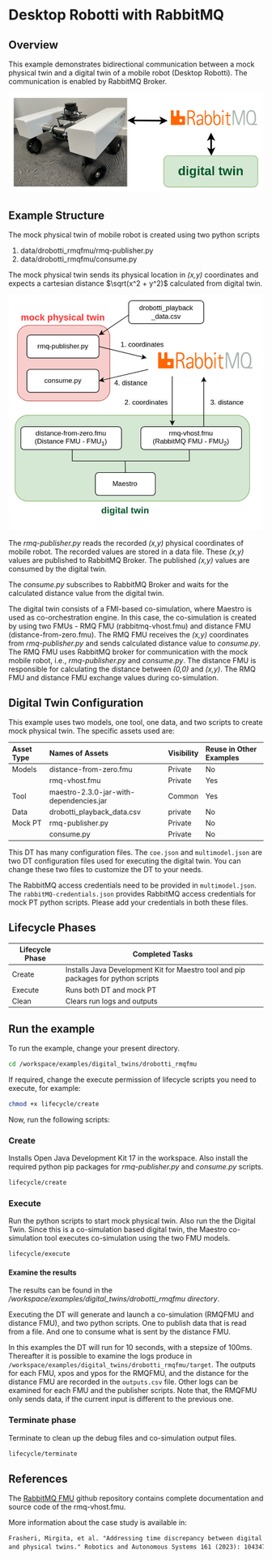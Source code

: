 # Desktop Robotti with RabbitMQ

## Overview

This example demonstrates bidirectional communication between
a mock physical twin and a digital twin of a mobile robot (Desktop Robotti).
The communication is enabled by RabbitMQ Broker.

![Desktop Robotti with RabbitMQ Broker and Digital Twin](system.png)

## Example Structure

The mock physical twin of mobile robot is created using two python scripts

1. data/drobotti_rmqfmu/rmq-publisher.py
1. data/drobotti_rmqfmu/consume.py

The mock physical twin sends its physical location in _(x,y)_ coordinates and
expects a cartesian distance $\sqrt(x^2 + y^2)$ calculated from digital twin.

![Desktop Robotti DT structure](dt-structure.png)

The _rmq-publisher.py_ reads the recorded _(x,y)_ physical coordinates of
mobile robot. The recorded values are stored in a data file.
These _(x,y)_ values are published to RabbitMQ Broker. The published
_(x,y)_ values are consumed by the digital twin.

The _consume.py_ subscribes to RabbitMQ Broker and waits for the calculated
distance value from the digital twin.

The digital twin consists of a FMI-based co-simulation, where Maestro is used
as co-orchestration engine.
In this case, the co-simulation is created by using two FMUs -
RMQ FMU (rabbitmq-vhost.fmu) and distance FMU (distance-from-zero.fmu).
The RMQ FMU receives the _(x,y)_ coordinates from _rmq-publisher.py_ and
sends calculated distance value to _consume.py_. The RMQ FMU uses
RabbitMQ broker for communication with the mock mobile robot, i.e.,
_rmq-publisher.py_ and _consume.py_.
The distance FMU is responsible for calculating the distance between
_(0,0)_ and _(x,y)_. The RMQ FMU and distance FMU exchange values
during co-simulation.

## Digital Twin Configuration

This example uses two models, one tool, one data, and two scripts to create
mock physical twin. The specific assets used are:

| Asset Type | Names of Assets | Visibility | Reuse in Other Examples |
|:---|:---|:---|:---|
| Models | distance-from-zero.fmu | Private | No |
|  | rmq-vhost.fmu | Private | Yes |
| Tool | maestro-2.3.0-jar-with-dependencies.jar | Common | Yes |
| Data | drobotti_playback_data.csv | private | No |
| Mock PT | rmq-publisher.py | Private | No |
|  | consume.py | Private | No |

This DT has many configuration files.
The `coe.json` and `multimodel.json`
are two DT configuration files used for executing the digital twin.
You can change these two files to customize the DT to your needs.

The RabbitMQ access credentials need to be provided in `multimodel.json`.
The `rabbitMQ-credentials.json` provides RabbitMQ access credentials
for mock PT python scripts. Please add your credentials in both these files.

## Lifecycle Phases

| Lifecycle Phase    | Completed Tasks |
| -------- | ------- |
| Create  | Installs Java Development Kit for Maestro tool and pip packages for python scripts |
| Execute | Runs both DT and mock PT |
| Clean   | Clears run logs and outputs |

## Run the example

To run the example, change your present directory.

```bash
cd /workspace/examples/digital_twins/drobotti_rmqfmu
```

If required, change the execute permission of lifecycle scripts
you need to execute, for example:

```bash
chmod +x lifecycle/create
```

Now, run the following scripts:

### Create

Installs Open Java Development Kit 17 in the workspace. Also install
the required python pip packages for _rmq-publisher.py_ and
_consume.py_ scripts.

```bash
lifecycle/create
```

### Execute

Run the python scripts to start mock physical twin.
Also run the the Digital Twin. Since this is a co-simulation based
digital twin, the Maestro co-simulation tool executes co-simulation
using the two FMU models.

```bash
lifecycle/execute
```

#### Examine the results

The results can be found in the
_/workspace/examples/digital\_twins/drobotti\_rmqfmu directory_.

Executing the DT will generate and launch a co-simulation
(RMQFMU and distance FMU), and two python scripts.
One to publish data that is read from a file.
And one to consume what is sent by the distance FMU.

In this examples the DT will run for 10 seconds, with a stepsize of 100ms.
Thereafter it is possible to examine the logs produce in
```/workspace/examples/digital_twins/drobotti_rmqfmu/target```.
The outputs for each FMU, xpos and ypos for the RMQFMU, and the distance for
the distance FMU are recorded in the ```outputs.csv``` file.
Other logs can be examined for each FMU and the publisher scripts.
Note that, the RMQFMU only sends data, if the current input
is different to the previous one.

### Terminate phase

Terminate to clean up the debug files and co-simulation output files.

```bash
lifecycle/terminate
```

## References

The [RabbitMQ FMU](https://github.com/INTO-CPS-Association/fmu-rabbitmq)
github repository contains complete documentation and source code of
the rmq-vhost.fmu.

More information about the case study is available in:

```txt
Frasheri, Mirgita, et al. "Addressing time discrepancy between digital
and physical twins." Robotics and Autonomous Systems 161 (2023): 104347.
```
